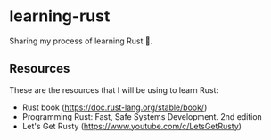 # learning-rust
Sharing my process of learning Rust 🦀.

## Resources
These are the resources that I will be using to learn Rust:

- Rust book (https://doc.rust-lang.org/stable/book/)
- Programming Rust: Fast, Safe Systems Development. 2nd edition
- Let's Get Rusty (https://www.youtube.com/c/LetsGetRusty)
